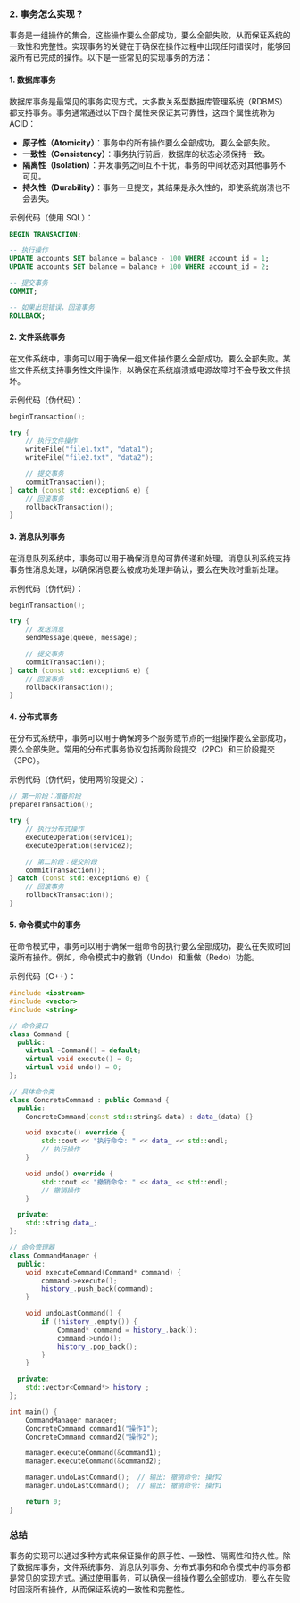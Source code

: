 ### 2. 事务怎么实现？

事务是一组操作的集合，这些操作要么全部成功，要么全部失败，从而保证系统的一致性和完整性。实现事务的关键在于确保在操作过程中出现任何错误时，能够回滚所有已完成的操作。以下是一些常见的实现事务的方法：

#### 1. 数据库事务

数据库事务是最常见的事务实现方式。大多数关系型数据库管理系统（RDBMS）都支持事务。事务通常通过以下四个属性来保证其可靠性，这四个属性统称为 ACID：

- **原子性（Atomicity）**：事务中的所有操作要么全部成功，要么全部失败。
- **一致性（Consistency）**：事务执行前后，数据库的状态必须保持一致。
- **隔离性（Isolation）**：并发事务之间互不干扰，事务的中间状态对其他事务不可见。
- **持久性（Durability）**：事务一旦提交，其结果是永久性的，即使系统崩溃也不会丢失。

示例代码（使用 SQL）：

```sql
BEGIN TRANSACTION;

-- 执行操作
UPDATE accounts SET balance = balance - 100 WHERE account_id = 1;
UPDATE accounts SET balance = balance + 100 WHERE account_id = 2;

-- 提交事务
COMMIT;

-- 如果出现错误，回滚事务
ROLLBACK;
```

#### 2. 文件系统事务

在文件系统中，事务可以用于确保一组文件操作要么全部成功，要么全部失败。某些文件系统支持事务性文件操作，以确保在系统崩溃或电源故障时不会导致文件损坏。

示例代码（伪代码）：

```cpp
beginTransaction();

try {
    // 执行文件操作
    writeFile("file1.txt", "data1");
    writeFile("file2.txt", "data2");

    // 提交事务
    commitTransaction();
} catch (const std::exception& e) {
    // 回滚事务
    rollbackTransaction();
}
```

#### 3. 消息队列事务

在消息队列系统中，事务可以用于确保消息的可靠传递和处理。消息队列系统支持事务性消息处理，以确保消息要么被成功处理并确认，要么在失败时重新处理。

示例代码（伪代码）：

```cpp
beginTransaction();

try {
    // 发送消息
    sendMessage(queue, message);

    // 提交事务
    commitTransaction();
} catch (const std::exception& e) {
    // 回滚事务
    rollbackTransaction();
}
```

#### 4. 分布式事务

在分布式系统中，事务可以用于确保跨多个服务或节点的一组操作要么全部成功，要么全部失败。常用的分布式事务协议包括两阶段提交（2PC）和三阶段提交（3PC）。

示例代码（伪代码，使用两阶段提交）：

```cpp
// 第一阶段：准备阶段
prepareTransaction();

try {
    // 执行分布式操作
    executeOperation(service1);
    executeOperation(service2);

    // 第二阶段：提交阶段
    commitTransaction();
} catch (const std::exception& e) {
    // 回滚事务
    rollbackTransaction();
}
```

#### 5. 命令模式中的事务

在命令模式中，事务可以用于确保一组命令的执行要么全部成功，要么在失败时回滚所有操作。例如，命令模式中的撤销（Undo）和重做（Redo）功能。

示例代码（C++）：

```cpp
#include <iostream>
#include <vector>
#include <string>

// 命令接口
class Command {
  public:
    virtual ~Command() = default;
    virtual void execute() = 0;
    virtual void undo() = 0;
};

// 具体命令类
class ConcreteCommand : public Command {
  public:
    ConcreteCommand(const std::string& data) : data_(data) {}

    void execute() override {
        std::cout << "执行命令: " << data_ << std::endl;
        // 执行操作
    }

    void undo() override {
        std::cout << "撤销命令: " << data_ << std::endl;
        // 撤销操作
    }

  private:
    std::string data_;
};

// 命令管理器
class CommandManager {
  public:
    void executeCommand(Command* command) {
        command->execute();
        history_.push_back(command);
    }

    void undoLastCommand() {
        if (!history_.empty()) {
            Command* command = history_.back();
            command->undo();
            history_.pop_back();
        }
    }

  private:
    std::vector<Command*> history_;
};

int main() {
    CommandManager manager;
    ConcreteCommand command1("操作1");
    ConcreteCommand command2("操作2");

    manager.executeCommand(&command1);
    manager.executeCommand(&command2);

    manager.undoLastCommand();  // 输出: 撤销命令: 操作2
    manager.undoLastCommand();  // 输出: 撤销命令: 操作1

    return 0;
}
```

### 总结

事务的实现可以通过多种方式来保证操作的原子性、一致性、隔离性和持久性。除了数据库事务，文件系统事务、消息队列事务、分布式事务和命令模式中的事务都是常见的实现方式。通过使用事务，可以确保一组操作要么全部成功，要么在失败时回滚所有操作，从而保证系统的一致性和完整性。